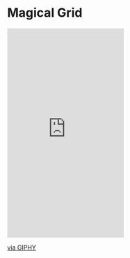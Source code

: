 # Magical Grid

<iframe src="https://giphy.com/embed/l378mLtL5xvolLfYA" width="268" height="480" frameBorder="0" class="giphy-embed" allowFullScreen></iframe><p><a href="https://giphy.com/gifs/magical-grid-l378mLtL5xvolLfYA">via GIPHY</a></p>


